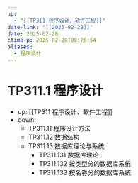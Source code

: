 ```yaml
---
up:
  - "[[TP311 程序设计、软件工程]]"
date-link: "[[2025-02-28]]"
date: 2025-02-28
ctime-p: 2025-02-28T08:26:54
aliases:
  - 程序设计
---
```


# TP311.1 程序设计

- up: [[TP311 程序设计、软件工程]]
- down:	
	- TP311.11 程序设计方法
	- TP311.12 数据结构
	- TP311.13 数据库理论与系统
		- TP311.131 数据库理论
		- TP311.132 按类型分的数据库系统
		- TP311.133 按名称分的数据库系统
	
